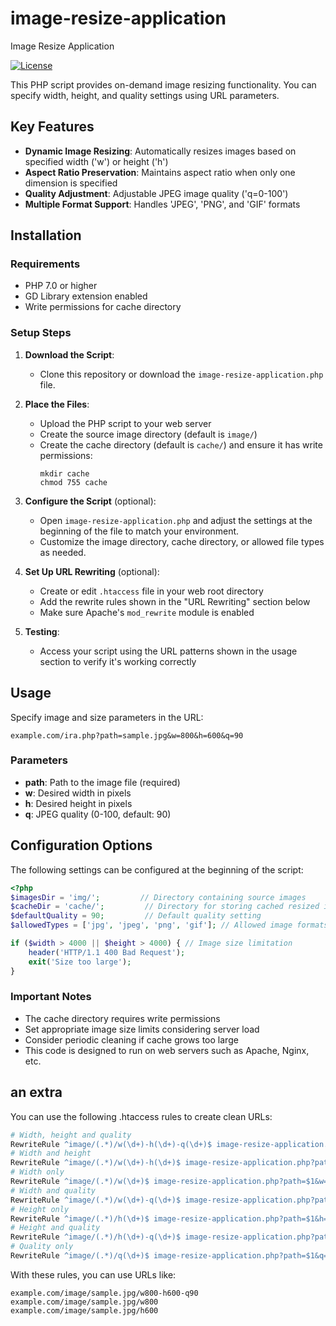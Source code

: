 # image-resize-application
Image Resize Application

[![License][license-badge]][license-badge-url]


This PHP script provides on-demand image resizing functionality. You can specify width, height, and quality settings using URL parameters.

## Key Features
- **Dynamic Image Resizing**: Automatically resizes images based on specified width ('w') or height ('h')
- **Aspect Ratio Preservation**: Maintains aspect ratio when only one dimension is specified
- **Quality Adjustment**: Adjustable JPEG image quality ('q=0-100')
- **Multiple Format Support**: Handles 'JPEG', 'PNG', and 'GIF' formats

## Installation

### Requirements
- PHP 7.0 or higher
- GD Library extension enabled
- Write permissions for cache directory

### Setup Steps
1. **Download the Script**:
   - Clone this repository or download the `image-resize-application.php` file.

2. **Place the Files**:
   - Upload the PHP script to your web server
   - Create the source image directory (default is `image/`)
   - Create the cache directory (default is `cache/`) and ensure it has write permissions:
     ```
     mkdir cache
     chmod 755 cache
     ```

3. **Configure the Script** (optional):
   - Open `image-resize-application.php` and adjust the settings at the beginning of the file to match your environment.
   - Customize the image directory, cache directory, or allowed file types as needed.

4. **Set Up URL Rewriting** (optional):
   - Create or edit `.htaccess` file in your web root directory
   - Add the rewrite rules shown in the "URL Rewriting" section below
   - Make sure Apache's `mod_rewrite` module is enabled

5. **Testing**:
   - Access your script using the URL patterns shown in the usage section to verify it's working correctly

## Usage
Specify image and size parameters in the URL:
```
example.com/ira.php?path=sample.jpg&w=800&h=600&q=90
```
### Parameters
- **path**: Path to the image file (required)
- **w**: Desired width in pixels
- **h**: Desired height in pixels
- **q**: JPEG quality (0-100, default: 90)

## Configuration Options
The following settings can be configured at the beginning of the script:
```php
<?php
$imagesDir = 'img/';         // Directory containing source images
$cacheDir = 'cache/';         // Directory for storing cached resized images
$defaultQuality = 90;         // Default quality setting
$allowedTypes = ['jpg', 'jpeg', 'png', 'gif']; // Allowed image formats

if ($width > 4000 || $height > 4000) { // Image size limitation
    header('HTTP/1.1 400 Bad Request');
    exit('Size too large');
}
```
### Important Notes
- The cache directory requires write permissions
- Set appropriate image size limits considering server load
- Consider periodic cleaning if cache grows too large
- This code is designed to run on web servers such as Apache, Nginx, etc.

## an extra
You can use the following .htaccess rules to create clean URLs:

```apache
# Width, height and quality
RewriteRule ^image/(.*)/w(\d+)-h(\d+)-q(\d+)$ image-resize-application.php?path=$1&w=$2&h=$3&q=$4 [L,QSA]
# Width and height
RewriteRule ^image/(.*)/w(\d+)-h(\d+)$ image-resize-application.php?path=$1&w=$2&h=$3 [L,QSA]
# Width only
RewriteRule ^image/(.*)/w(\d+)$ image-resize-application.php?path=$1&w=$2 [L,QSA]
# Width and quality
RewriteRule ^image/(.*)/w(\d+)-q(\d+)$ image-resize-application.php?path=$1&w=$2&q=$3 [L,QSA]
# Height only
RewriteRule ^image/(.*)/h(\d+)$ image-resize-application.php?path=$1&h=$2 [L,QSA]
# Height and quality
RewriteRule ^image/(.*)/h(\d+)-q(\d+)$ image-resize-application.php?path=$1&h=$2&q=$3 [L,QSA]
# Quality only
RewriteRule ^image/(.*)/q(\d+)$ image-resize-application.php?path=$1&q=$2 [L,QSA]
```

With these rules, you can use URLs like:
```
example.com/image/sample.jpg/w800-h600-q90
example.com/image/sample.jpg/w800
example.com/image/sample.jpg/h600
```

[license-badge]: https://img.shields.io/badge/license-MIT-green.svg
[license-badge-url]: ./LICENSE
